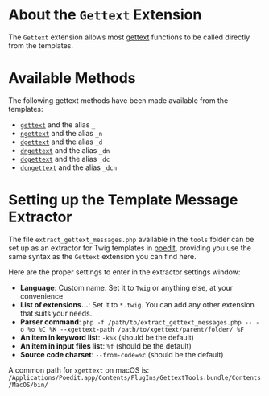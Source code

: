 # About the `Gettext` Extension

The `Gettext` extension allows most [gettext](https://www.php.net/manual/fr/book.gettext.php) functions to be called directly from the templates.

# Available Methods

The following gettext methods have been made available from the templates:

* [`gettext`](https://www.php.net/manual/fr/function.gettext.php) and the alias `_`
* [`ngettext`](https://www.php.net/manual/fr/function.ngettext.php) and the alias `_n`
* [`dgettext`](https://www.php.net/manual/fr/function.dgettext.php) and the alias `_d`
* [`dngettext`](https://www.php.net/manual/fr/function.dngettext.php) and the alias `_dn`
* [`dcgettext`](https://www.php.net/manual/fr/function.dcgettext.php) and the alias `_dc`
* [`dcngettext`](https://www.php.net/manual/fr/function.dcngettext.php) and the alias `_dcn`

# Setting up the Template Message Extractor

The file `extract_gettext_messages.php` available in the `tools` folder can be set up as an extractor for Twig templates in [poedit](https://poedit.net/), providing you use the same syntax as the `Gettext` extension you can find here.

Here are the proper settings to enter in the extractor settings window:
* __Language__: Custom name. Set it to `Twig` or anything else, at your convenience
* __List of extensions...__: Set it to `*.twig`. You can add any other extension that suits your needs.
* __Parser command__: `php -f /path/to/extract_gettext_messages.php -- -o %o %C %K --xgettext-path /path/to/xgettext/parent/folder/ %F`
* __An item in keyword list__: `-k%k` (should be the default)
* __An item in input files list__: `%f` (should be the default)
* __Source code charset__: `‪--from-code=%c` (should be the default)

A common path for `xgettext` on macOS is:<br />
`/Applications/Poedit.app/Contents/PlugIns/GettextTools.bundle/Contents/MacOS/bin/`
